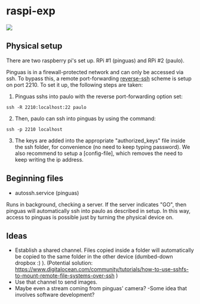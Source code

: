 # raspi-exp

<img src=http://core0.staticworld.net/images/idge/imported/article/itw/2014/06/06/tux-linux-professional_0-100520358-orig.png>

## Physical setup

There are two raspberry pi's set up. RPi #1 (pinguas) and RPi #2 (paulo). 

Pinguas is in a firewall-protected network and can only be accessed via ssh. To bypass this, a remote port-forwarding
[reverse-ssh] scheme is setup on port 2210. To set it up, the following steps are taken:

1) Pinguas sshs into paulo with the reverse port-forwarding option set:

`ssh -R 2210:localhost:22 paulo`  

2) Then, paulo can ssh into pinguas by using the command:

`ssh -p 2210 localhost`

3) The keys are added into the appropriate "authorized_keys" file inside the ssh folder, for convenience (no need to keep typing password). We also recommend to setup a [config-file], which removes the need to keep writing the ip address.


## Beginning files

- autossh.service (pinguas)

Runs in background, checking a server. If the server indicates "GO", then pinguas will automatically ssh into paulo as described in setup. In this way, access to pinguas is possible just by turning the physical device on.

## Ideas

- Establish a shared channel. Files copied inside a folder will automatically be copied to the same folder in the other device (dumbed-down dropbox :) ). (Potential solution: https://www.digitalocean.com/community/tutorials/how-to-use-sshfs-to-mount-remote-file-systems-over-ssh )
- Use that channel to send images. 
- Maybe even a stream coming from pinguas' camera? 
-Some idea that involves software development?

[port-forwarding]: http://blog.trackets.com/2014/05/17/ssh-tunnel-local-and-remote-port-forwarding-explained-with-examples.html
[reverse-ssh]: https://toic.org/blog/2009/reverse-ssh-port-forwarding/
[config file]: http://nerderati.com/2011/03/17/simplify-your-life-with-an-ssh-config-file/
